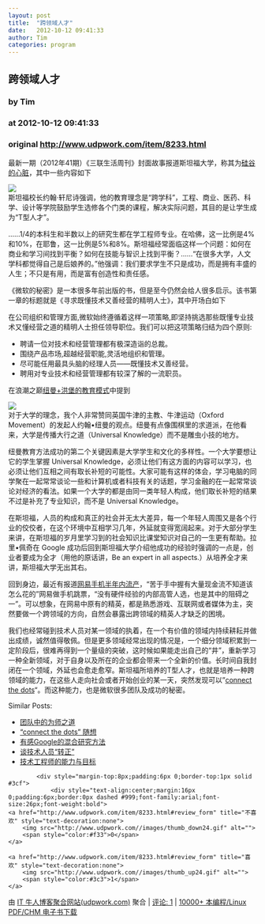 ```yaml
---
layout: post
title:  "跨领域人才"
date:   2012-10-12 09:41:33
author: Tim
categories: program
---
```


## 跨领域人才
### by Tim
### at 2012-10-12 09:41:33
### original <http://www.udpwork.com/item/8233.html>

<p>最新一期（2012年41期）《三联生活周刊》封面故事报道斯坦福大学，称其为<a href="http://www.lifeweek.com.cn/2012/1011/38775.shtml">硅谷的心脏</a>，其中一些内容如下</p>
<p><a href="http://timyang.net/blog/wp-content/uploads/2012/10/sanlian.jpg"><img src="http://timyang.net/blog/wp-content/uploads/2012/10/sanlian-228x300.jpg"></a>
<br>
斯坦福校长约翰·轩尼诗强调，他的教育理念是“跨学科”，工程、商业、医药、科学、设计等学院鼓励学生选修各个门类的课程，解决实际问题，其目的是让学生成为“T型人才”。</p>
<p>……1/4的本科生和半数以上的研究生都在学工程师专业。在哈佛，这一比例是4%和10%，在耶鲁，这一比例是5%和8%。斯坦福经常面临这样一个问题：如何在商业和学习间找到平衡？如何在技能与智识上找到平衡？……“在很多大学，人文学科都觉得自己是后娘养的。”他强调：我们要求学生不只是成功，而是拥有丰盛的人生；不只是有用，而是富有创造性和责任感。</p>
<p>《微软的秘密》是一本很多年前出版的书，但是至今仍然会给人很多启示。该书第一章的标题就是《寻求既懂技术又善经营的精明人士》，其中开场白如下</p>
<p>在公司组织和管理方面,微软始终遵循着这样一项策略,即坚持挑选那些既懂专业技术又懂经营之道的精明人士担任领导职位。我们可以把这项策略归结为四个原则:</p>
<ul><li>聘请一位对技术和经营管理都有极深造诣的总裁。</li>
<li>围绕产品市场,超越经营职能,灵活地组织和管理。</li>
<li>尽可能任用最具头脑的经理人员——既懂技术又善经营。</li>
<li>聘用对专业技术和经营管理都有较深了解的一流职员。</li>
</ul>
<p>在浪潮之巅<a href="http://www.google.com.hk/ggblog/googlechinablog/2009/01/blog-post_3651.html">纽曼+洪堡的教育模式</a>中提到</p>
<p><img src="http://timyang.net/blog/wp-content/uploads/2012/10/neumann.jpg">
<br>
对于大学的理念，我个人非常赞同英国牛津的主教、牛津运动（Oxford Movement）的发起人约翰•纽曼的观点。纽曼有点像围棋里的求道派，在他看来，大学是传播大行之道（Universal Knowledge）而不是雕虫小技的地方。</p>
<p>纽曼教育方法成功的第二个关键因素是大学学生和文化的多样性。一个大学要想让它的学生掌握 Universal Knowledge，必须让他们有这方面的内容可以学习，也必须让他们互相之间有取长补短的可能性。大家可能有这样的体会，学习电脑的同学聚在一起常常谈论一些和计算机或者科技有关的话题，学习金融的在一起常常谈论对经济的看法。如果一个大学的都是由同一类年轻人构成，他们取长补短的结果不过是补充了专业知识，而不是 Universal Knowledge。</p>
<p>在斯坦福，人员的构成和真正的社会并无太大差异，每一个年轻人周围又是各个行业的佼佼者，在这个环境中互相学习几年，外延就变得宽阔起来。对于大部分学生来讲，在斯坦福的岁月里学习到的社会知识比课堂知识对自己的一生更有帮助。拉里•佩奇在 Google 成功后回到斯坦福大学介绍他成功的经验时强调的一点是，创业者要成为全才（用他的原话讲，Be an expert in all aspects.）从培养全才来讲，斯坦福大学无出其右。</p>
<p>回到身边，最近有报道<a href="http://www.huxiu.com/article/1962/1.html">网易手机半年内流产</a>，“苦于手中握有大量现金流不知道该怎么花的”网易做手机跳票，“没有硬件经验的内部高管人选，也是其中的阻碍之一”。可以想象，在网易中原有的精英，都是熟悉游戏、互联网或者媒体为主，突然要做一个跨领域的方向，自然会暴露出跨领域的精英人才缺乏的困境。</p>
<p>我们也经常碰到技术人员对某一领域的执着，在一个有价值的领域内持续耕耘并做出成绩，诚然值得敬佩。但是更多领域经常出现的情况是，一个细分领域积累到一定阶段后，很难再得到一个量级的突破，这时候如果能走出自己的“井”，重新学习一种全新领域，对于自身以及所在的企业都会带来一个全新的价值。长时间自我封闭在一个领域，外延也会愈走愈窄。斯坦福所培养的T型人才，也就是培养一种跨领域的能力，在这些人走向社会或者开始创业的某一天，突然发现可以”<a href="http://news.stanford.edu/news/2005/june15/jobs-061505.html">connect the dots</a>“。而这种能力，也是微软很多团队及成功的秘密。</p>
Similar Posts:<ul><li><a href="http://timyang.net/management/learning-tao/" title="September 24, 2012">团队中的为师之道</a></li>
<li><a href="http://timyang.net/tao/connect-the-dots/" title="October 15, 2012">“connect the dots” 随想</a></li>
<li><a href="http://timyang.net/google/hybrid-research/" title="September 20, 2012">有感Google的混合研究方法</a></li>
<li><a href="http://timyang.net/management/probation/" title="September 19, 2012">谈技术人员“转正”</a></li>
<li><a href="http://timyang.net/management/engineer-performance/" title="February 23, 2012">技术工程师的能力与目标</a></li>
</ul>

			<div style="margin-top:8px;padding:6px 0;border-top:1px solid #3cf">
				<div style="text-align:center;margin:16px 0;padding:6px;border:0px dashed #999;font-family:arial;font-size:26px;font-weight:bold">
	<a href="http://www.udpwork.com/item/8233.html#review_form" title="不喜欢" style="text-decoration:none">
		<img src="http://www.udpwork.com//images/thumb_down24.gif" alt="">
		<span style="color:#f33">0</span>
	</a>
	   
	<a href="http://www.udpwork.com/item/8233.html#review_form" title="喜欢" style="text-decoration:none">
		<img src="http://www.udpwork.com//images/thumb_up24.gif" alt="">
		<span style="color:#3c3">1</span>
	</a>
</div>				<p>
					由 <a href="http://www.udpwork.com/">IT 牛人博客聚合网站(udpwork.com)</a> 聚合
					|
					<a href="http://www.udpwork.com/item/8233.html#reviews">评论: 1</a>
					|
					<a href="http://book.benegg.com/tag/%E7%BC%96%E7%A8%8B?from=udpwork-feed">10000+ 本编程/Linux PDF/CHM 电子书下载</a>
				</p>
			</div>